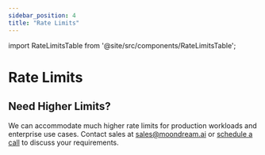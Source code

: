 ```yaml
---
sidebar_position: 4
title: "Rate Limits"
---
```


import RateLimitsTable from '@site/src/components/RateLimitsTable';

# Rate Limits
<RateLimitsTable />

## Need Higher Limits?

We can accommodate much higher rate limits for production workloads and enterprise use cases. Contact sales at [sales@moondream.ai](mailto:sales@moondream.ai) or [schedule a call](https://cal.com/moondream-sales) to discuss your requirements.

